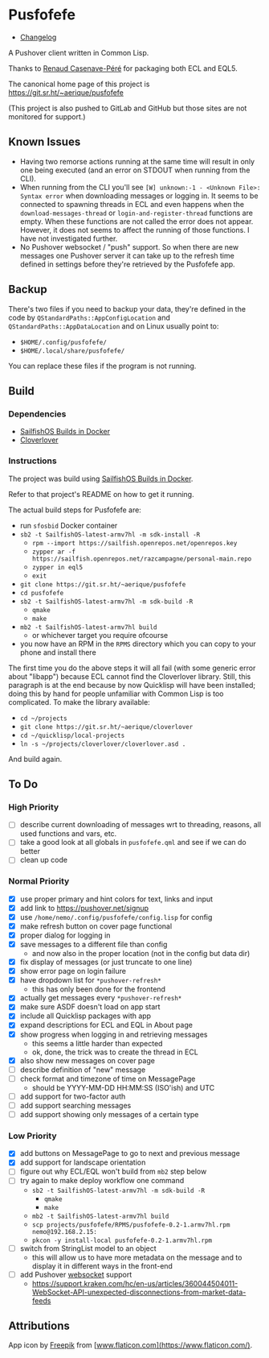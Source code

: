 # Pusfofefe

- [Changelog](CHANGELOG.md)

A Pushover client written in Common Lisp.

Thanks to [Renaud Casenave-Péré](https://openrepos.net/user/856/programs)
for packaging both ECL and EQL5.

The canonical home page of this project is https://git.sr.ht/~aerique/pusfofefe

(This project is also pushed to GitLab and GitHub but those sites are
not monitored for support.)

## Known Issues

- Having two remorse actions running at the same time will result in
  only one being executed (and an error on STDOUT when running from the
  CLI).
- When running from the CLI you'll see `[W] unknown:-1 - <Unknown File>:
  Syntax error` when downloading messages or logging in.  It seems to be
  connected to spawning threads in ECL and even happens when the
  `download-messages-thread` or `login-and-register-thread` functions
  are empty.  When these functions are not called the error does not
  appear.  However, it does not seems to affect the running of those
  functions.  I have not investigated further.
- No Pushover websocket / "push" support.  So when there are new
  messages one Pushover server it can take up to the refresh time
  defined in settings before they're retrieved by the Pusfofefe app.

## Backup

There's two files if you need to backup your data, they're defined in
the code by `QStandardPaths::AppConfigLocation` and
`QStandardPaths::AppDataLocation` and on Linux usually point to:

- `$HOME/.config/pusfofefe/`
- `$HOME/.local/share/pusfofefe/`

You can replace these files if the program is not running.

## Build

### Dependencies

- [SailfishOS Builds in Docker](https://git.sr.ht/~aerique/sfosbid)
- [Cloverlover](https://git.sr.ht/~aerique/cloverlover)

### Instructions

The project was build using
[SailfishOS Builds in Docker](https://git.sr.ht/~aerique/sfosbid).

Refer to that project's README on how to get it running.

The actual build steps for Pusfofefe are:

- run `sfosbid` Docker container
- `sb2 -t SailfishOS-latest-armv7hl -m sdk-install -R`
    - `rpm --import https://sailfish.openrepos.net/openrepos.key`
    - `zypper ar -f https://sailfish.openrepos.net/razcampagne/personal-main.repo`
    - `zypper in eql5`
    - `exit`
- `git clone https://git.sr.ht/~aerique/pusfofefe`
- `cd pusfofefe`
- `sb2 -t SailfishOS-latest-armv7hl -m sdk-build -R`
    - `qmake`
    - `make`
- `mb2 -t SailfishOS-latest-armv7hl build`
    - or whichever target you require ofcourse
- you now have an RPM in the `RPMS` directory which you can copy to your
  phone and install there

The first time you do the above steps it will all fail (with some generic error
about "libapp") because ECL cannot find the Cloverlover library. Still, this
paragraph is at the end because by now Quicklisp will have been installed; doing
this by hand for people unfamiliar with Common Lisp is too complicated. To make
the library available:

- `cd ~/projects`
- `git clone https://git.sr.ht/~aerique/cloverlover`
- `cd ~/quicklisp/local-projects`
- `ln -s ~/projects/cloverlover/cloverlover.asd .`

And build again.

## To Do

### High Priority

- [ ] describe current downloading of messages wrt to threading,
      reasons, all used functions and vars, etc.
- [ ] take a good look at all globals in `pusfofefe.qml` and see if we can do
      better
- [ ] clean up code

### Normal Priority

- [x] use proper primary and hint colors for text, links and input
- [x] add link to https://pushover.net/signup
- [x] use `/home/nemo/.config/pusfofefe/config.lisp` for config
- [x] make refresh button on cover page functional
- [x] proper dialog for logging in
- [x] save messages to a different file than config
    - and now also in the proper location (not in the config but data dir)
- [x] fix display of messages (or just truncate to one line)
- [x] show error page on login failure
- [x] have dropdown list for `*pushover-refresh*`
    - this has only been done for the frontend
- [x] actually get messages every `*pushover-refresh*`
- [x] make sure ASDF doesn't load on app start
- [x] include all Quicklisp packages with app
- [x] expand descriptions for ECL and EQL in About page
- [x] show progress when logging in and retrieving messages
    - this seems a little harder than expected
    - ok, done, the trick was to create the thread in ECL
- [x] also show new messages on cover page
- [ ] describe definition of "new" message
- [ ] check format and timezone of time on MessagePage
    - should be YYYY-MM-DD HH:MM:SS (ISO'ish) and UTC
- [ ] add support for two-factor auth
- [ ] add support searching messages
- [ ] add support showing only messages of a certain type

### Low Priority

- [x] add buttons on MessagePage to go to next and previous message
- [x] add support for landscape orientation
- [ ] figure out why ECL/EQL won't build from `mb2` step below
- [ ] try again to make deploy workflow one command
    - `sb2 -t SailfishOS-latest-armv7hl -m sdk-build -R`
        - `qmake`
        - `make`
    - `mb2 -t SailfishOS-latest-armv7hl build`
    - `scp projects/pusfofefe/RPMS/pusfofefe-0.2-1.armv7hl.rpm nemo@192.168.2.15:`
    - `pkcon -y install-local pusfofefe-0.2-1.armv7hl.rpm`
- [ ] switch from StringList model to an object
    - this will allow us to have more metadata on the message and to
      display it in different ways in the front-end
- [ ] add Pushover [websocket](https://pushover.net/api/client#websocket)
      support
    - https://support.kraken.com/hc/en-us/articles/360044504011-WebSocket-API-unexpected-disconnections-from-market-data-feeds

## Attributions

App icon by [Freepik](https://www.flaticon.com/authors/freepik) from [www.flaticon.com](https://www.flaticon.com/).
